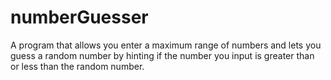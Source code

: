 # numberGuesser
A program that allows you enter a maximum range of numbers and lets you guess a random number by hinting if the number you input is greater than or less than the random number.
